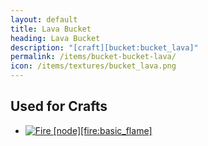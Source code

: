 ```yaml
---
layout: default
title: Lava Bucket
heading: Lava Bucket
description: "[craft][bucket:bucket_lava]"
permalink: /items/bucket-bucket-lava/
icon: /items/textures/bucket_lava.png
---
```



## Used for Crafts

<ul class="list-items">
    <li><a href="{{site.baseurl}}/items/fire-basic-flame/"><img src="{{site.baseurl}}/assets/img/items/itemcubes/fire_basic_flame.png" data-toggle="tooltip" title="Fire [node][fire:basic_flame]"></a></li>
</ul>
